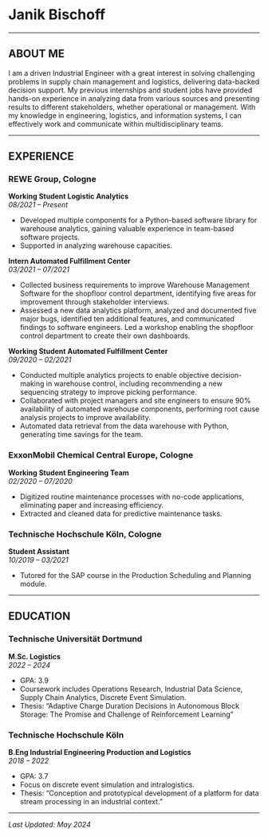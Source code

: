 # **Janik Bischoff**
---

## **ABOUT ME**
I am a driven Industrial Engineer with a great interest in solving challenging problems in supply chain management and logistics, delivering data-backed decision support. My previous internships and student jobs have provided hands-on experience in analyzing data from various sources and presenting results to different stakeholders, whether operational or management. With my knowledge in engineering, logistics, and information systems, I can effectively work and communicate within multidisciplinary teams.

---

## **EXPERIENCE**

### **REWE Group, Cologne**

**Working Student Logistic Analytics**  
*08/2021 – Present*  
- Developed multiple components for a Python-based software library for warehouse analytics, gaining valuable experience in team-based software projects.
- Supported in analyzing warehouse capacities.

**Intern Automated Fulfillment Center**  
*03/2021 – 07/2021*  
- Collected business requirements to improve Warehouse Management Software for the shopfloor control department, identifying five areas for improvement through stakeholder interviews.
- Assessed a new data analytics platform, analyzed and documented five major bugs, identified ten additional features, and communicated findings to software engineers. Led a workshop enabling the shopfloor control department to create their own dashboards.

**Working Student Automated Fulfillment Center**  
*09/2020 – 02/2021*  
- Conducted multiple analytics projects to enable objective decision-making in warehouse control, including recommending a new sequencing strategy to improve picking performance.
- Collaborated with project managers and site engineers to ensure 90% availability of automated warehouse components, performing root cause analysis projects to improve availability.
- Automated data retrieval from the data warehouse with Python, generating time savings for the team.

### **ExxonMobil Chemical Central Europe, Cologne**

**Working Student Engineering Team**  
*02/2020 – 07/2020*  
- Digitized routine maintenance processes with no-code applications, eliminating paper and increasing efficiency.
- Extracted and cleaned data for predictive maintenance tasks.

### **Technische Hochschule Köln, Cologne**

**Student Assistant**  
*10/2019 – 03/2021*  
- Tutored for the SAP course in the Production Scheduling and Planning module.

---

## **EDUCATION**

### **Technische Universität Dortmund**

**M.Sc. Logistics**  
*2022 – 2024*  
- GPA: 3.9 
- Coursework includes Operations Research, Industrial Data Science, Supply Chain Analytics, Discrete Event Simulation.
- Thesis: “Adaptive Charge Duration Decisions in Autonomous Block Storage: The Promise and Challenge of Reinforcement Learning”


### **Technische Hochschule Köln**

**B.Eng Industrial Engineering Production and Logistics**  
*2018 – 2022*  
- GPA: 3.7 
- Focus on discrete event simulation and intralogistics.
- Thesis: “Conception and prototypical development of a platform for data stream processing in an industrial context.”

---

*Last Updated: May 2024*
